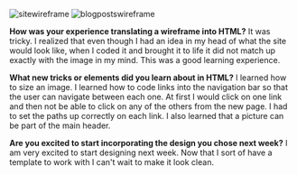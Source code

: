 ![sitewireframe](../../phase-0/week-2/imgs/wireframe-index.png)
![blogpostswireframe](../../phase-0/week-2/imgs/wireframe-blog-index.png)

**How was your experience translating a wireframe into HTML?**
  It was tricky. I realized that even though I had an idea in my head of what the site would look like, when I coded it and brought it to life it did not match up exactly with the image in my mind. This was a good learning experience.

**What new tricks or elements did you learn about in HTML?**
  I learned how to size an image. I learned how to code links into the navigation bar so that the user can navigate between each one. At first I would click on one link and then not be able to click on any of the others from the new page. I had to set the paths up correctly on each link. I also learned that a picture can be part of the main header.

**Are you excited to start incorporating the design you chose next week?**
  I am very excited to start designing next week. Now that I sort of have a template to work with I can't wait to make it look clean.